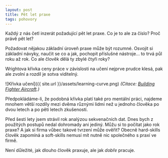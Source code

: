 ```yaml
---
layout: post
title: Pět let praxe
tags: pohovory
---
```


Každý z nás četl inzerát požadující pět let praxe. Co je to ale za číslo? Proč právě pět let?

Požadovat nějakou základní úroveň praxe může být rozumné. Osvojit si základní návyky,
naučit se co a jak, pochopit příslušné nástroje... to trvá půl roku až rok.
Co ale člověk dělá ty zbylé čtyři roky?

Wrightova křivka ceny práce v závislosti na učení nejprve prudce klesá, pak ale zvolní
a rozdíl je sotva viditelný.

![Křivka učení]({{ site.url }}/assets/learning-curve.png)
*(Citace: [Building Fighter Aircraft](https://hsimonis.wordpress.com/2010/07/26/building-fighter-aircraft).)*

Předpokládáme-li, že podobná křivka platí také pro mentální práci, najdeme mnohem větší rozdíly
mezi dvěma různými lidmi než u jednoho člověka po dvou letech a po pěti letech zkušeností.

Před šesti lety jsem strávil rok analýzou sekvenačních dat. Dnes bych z použitých postupů nedal
dohromady ani jediný. Můžu si to počítat jako rok praxe? A jak si firma vůbec takové tvrzení
může ověřit? Obecně hard-skills člověk zapomíná a soft-skills
nemusí mít nutně nic společného s praxí ve firmě.

Není důležité, jak dlouho člověk praxuje, ale jak *dobře* pracuje.
